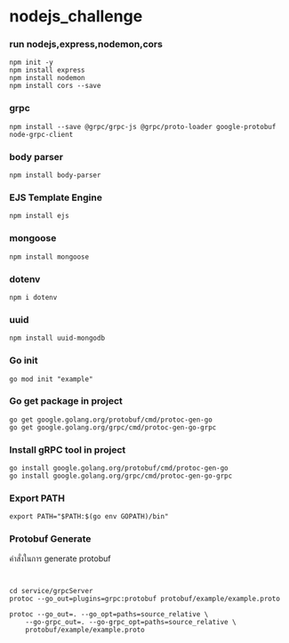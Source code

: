 # nodejs_challenge

### run nodejs,express,nodemon,cors
```
npm init -y
npm install express
npm install nodemon
npm install cors --save
```

### grpc
```
npm install --save @grpc/grpc-js @grpc/proto-loader google-protobuf node-grpc-client
```

### body parser
```
npm install body-parser
```

### EJS Template Engine
```
npm install ejs
```

### mongoose
```
npm install mongoose
```

### dotenv
```
npm i dotenv
```

### uuid
```
npm install uuid-mongodb
```

### Go init
```
go mod init "example"
```
### Go get package in project
```
go get google.golang.org/protobuf/cmd/protoc-gen-go
go get google.golang.org/grpc/cmd/protoc-gen-go-grpc
```

### Install gRPC tool in project
```
go install google.golang.org/protobuf/cmd/protoc-gen-go
go install google.golang.org/grpc/cmd/protoc-gen-go-grpc
```

### Export PATH
```
export PATH="$PATH:$(go env GOPATH)/bin"
```
### Protobuf Generate
คำสั่งในการ generate protobuf
```


cd service/grpcServer
protoc --go_out=plugins=grpc:protobuf protobuf/example/example.proto

protoc --go_out=. --go_opt=paths=source_relative \
    --go-grpc_out=. --go-grpc_opt=paths=source_relative \
    protobuf/example/example.proto
```